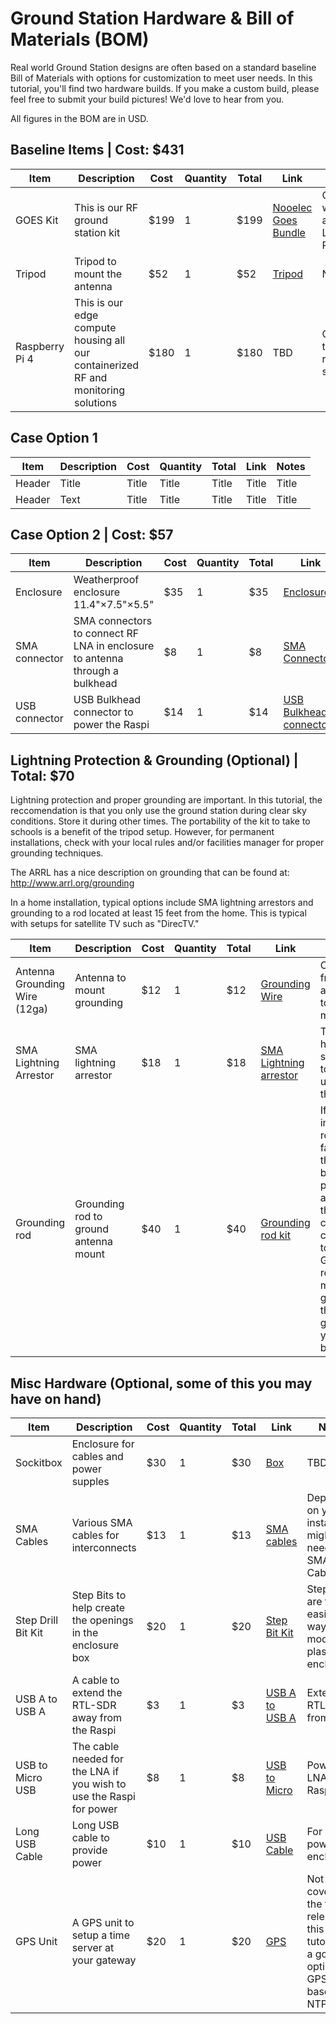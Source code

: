 # Ground Station Hardware & Bill of Materials (BOM) 

Real world Ground Station designs are often based on a standard baseline Bill of Materials with options for customization to meet user needs. In this tutorial, you'll find two hardware builds. If you make a custom build, please feel free to submit your build pictures! We'd love to hear from you.  

All figures in the BOM are in USD.

## Baseline Items | Cost: $431

| Item      | Description | Cost | Quantity | Total | Link | Notes |
| ----------- | ----------- | ----------- | ----------- | ----------- | ----------- | ----------- |
| GOES Kit      | This is our RF ground station kit       | $199       | 1       | $199       | [Nooelec Goes Bundle](https://www.amazon.com/dp/B07K25Y1JW)         |  Comes with antenna, LNA and RTL-SDR       |    
| Tripod   | Tripod to mount the antenna         | $52       | 1       | $52       | [Tripod](https://www.amazon.com/Tripod-Satellite-Mount-Antenna-Network/dp/B0B2213CV7)       | NA      |    
| Raspberry Pi 4   | This is our edge compute housing all our containerized RF and monitoring solutions        | $180       | 1       |   $180     | TBD       | Currently, there is a raspi shortage.       | 


## Case Option 1

| Item      | Description | Cost | Quantity | Total | Link | Notes |
| ----------- | ----------- | ----------- | ----------- | ----------- | ----------- | ----------- |
| Header      | Title       | Title       | Title       | Title       | Title       |  Title       |    
| Header   | Text        | Title       | Title       | Title       | Title       | Title       |    

## Case Option 2 | Cost: $57

| Item      | Description | Cost | Quantity | Total | Link | Notes |
| ----------- | ----------- | ----------- | ----------- | ----------- | ----------- | ----------- |
| Enclosure      | Weatherproof enclosure 11.4"×7.5"×5.5"       | $35       | 1       | $35      | [Enclosure](https://www.amazon.com/gp/product/B09SLJY6RV)        |  NA      |    
| SMA connector   | SMA connectors to connect RF LNA in enclosure to antenna through a bulkhead        | $8       | 1       | $8       | [SMA Connectors](https://www.amazon.com/dp/B00AA2HE34)     | NA       |       
| USB connector   | USB Bulkhead connector to power the Raspi        | $14       | 1       | $14       | [USB Bulkhead connector](https://www.amazon.com/dp/B07RPW5XGB)       | NA       |   


## Lightning Protection & Grounding (Optional) | Total: $70

Lightning protection and proper grounding are important. In this tutorial, the reccomendation is that you only use the ground station during clear sky conditions. Store it during other times. The portability of the kit to take to schools is a benefit of the tripod setup. However, for permanent installations, check with your local rules and/or facilities manager for proper grounding techniques. 

The ARRL has a nice description on grounding that can be found at: <http://www.arrl.org/grounding>

In a home installation, typical options include SMA lightning arrestors and grounding to a rod located at least 15 feet from the home. This is typical with setups for satellite TV such as "DirecTV."

| Item      | Description | Cost | Quantity | Total | Link | Notes |
| ----------- | ----------- | ----------- | ----------- | ----------- | ----------- | ----------- |
| Antenna Grounding Wire (12ga)      | Antenna to mount grounding       | $12       | 1       | $12       | [Grounding Wire](https://www.amazon.com/Feet-7-5-Meter-Residential-Commerical/dp/B07JBQT8LY/)       |    Connect from the antenna to the mount     |    
| SMA Lightning Arrestor   | SMA lightning arrestor           |  $18    | 1       | $18       | [SMA Lightning arrestor](https://www.amazon.com/dp/B07K25Y1JW)       | These have a life span due to the gas used in them.        | 
| Grounding rod   | Grounding rod to ground antenna mount        | $40       | 1       | $40       | [Grounding rod kit](https://www.amazon.com/Electric-Satellite-Instruments-Generator-Grounding/dp/B09BLZ2M58/)       | If the install is a roof of a facility, there may be ground paths already that you can connect to. Grounding rods are meant to go into the ground of your backyard.       | 


## Misc Hardware (Optional, some of this you may have on hand)

| Item      | Description | Cost | Quantity | Total | Link | Notes |
| ----------- | ----------- | ----------- | ----------- | ----------- | ----------- | ----------- |
| Sockitbox      | Enclosure for cables and power supples       | $30       | 1       | $30       | [Box](https://www.amazon.com/gp/product/B006EUHT2W)  |  TBD       | 
| SMA Cables   | Various SMA cables for interconnects        | $13       | 1       | $13       | [SMA cables](https://www.amazon.com/SDTC-Tech-Coaxial-Assembly-Extender/dp/B07NCLZWHH/)       | Depending on your install, you might need Misc SMA Cables    |
| Step Drill Bit Kit   | Step Bits to help create the openings in the enclosure box        | $20       | 1       | $20       | [Step Bit Kit](https://www.amazon.com/gp/product/B09GXP5WSH)       | Step Bits are the easiest way to modify plastic enclosures       |   
| USB A to USB A   | A cable to extend the RTL-SDR away from the Raspi        | $3       | 1       | $3       | [USB A to USB A](https://www.amazon.com/gp/product/B00CJG2ZYM/)       | Extends RTL-SDR from Raspi       | 
| USB to Micro USB   | The cable needed for the LNA if you wish to use the Raspi for power        | $8       | 1       | $8       | [USB to Micro](https://www.amazon.com/gp/product/B01FSYBQ9Q/)       | Power LNA from Raspi       | 
| Long USB Cable    | Long USB cable to provide power        | $10       | 1       | $10       | [USB Cable](https://www.amazon.com/gp/product/B00NH12O5I/)        | For USB powered enclosure       | 
| GPS Unit   | A GPS unit to setup a time server at your gateway        | $20       | 1       | $20       | [GPS](https://www.amazon.com/gp/product/B01EROIUEW/)          | Not covered in the first release of this tutorial but a good option for GPS based NTP       | 


